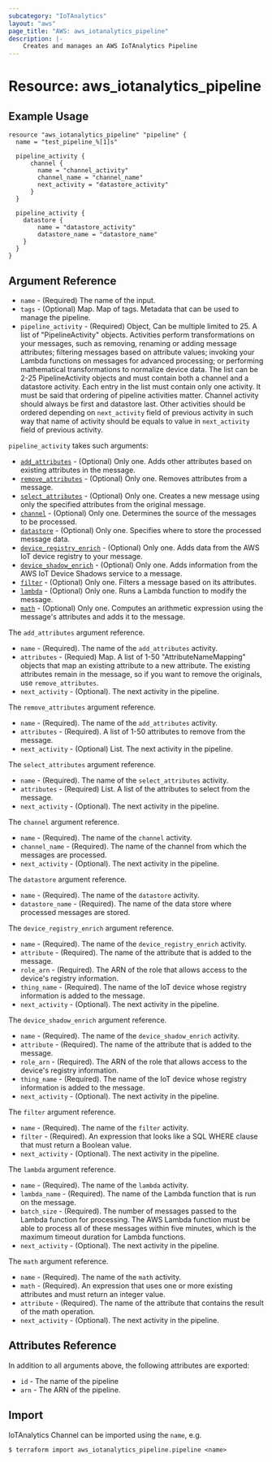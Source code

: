 ```yaml
---
subcategory: "IoTAnalytics"
layout: "aws"
page_title: "AWS: aws_iotanalytics_pipeline"
description: |-
    Creates and manages an AWS IoTAnalytics Pipeline
---
```


# Resource: aws_iotanalytics_pipeline

## Example Usage

```hcl
resource "aws_iotanalytics_pipeline" "pipeline" {
  name = "test_pipeline_%[1]s"
 
  pipeline_activity {
	  channel {
		name = "channel_activity"
		channel_name = "channel_name"
		next_activity = "datastore_activity"
	  }
  }

  pipeline_activity {
	datastore {
		name = "datastore_activity"
		datastore_name = "datastore_name"
	}
  }
}
```

## Argument Reference

* `name` - (Required) The name of the input.
* `tags` - (Optional) Map. Map of tags. Metadata that can be used to manage the pipeline.
* `pipeline_activity` - (Required) Object, Can be multiple limited to 25. A list of "PipelineActivity" objects. Activities perform transformations on your messages, such as removing, renaming or adding message attributes; filtering messages based on attribute values; invoking your Lambda functions on messages for advanced processing; or performing mathematical transformations to normalize device data. The list can be 2-25 PipelineActivity objects and must contain both a channel and a datastore activity. Each entry in the list must contain only one activity. It must be said that ordering of pipeline activities matter. Channel activity should always be first and datastore last. Other activities should be ordered depending on `next_activity` field of previous activity in such way that name of activity should be equals to value in `next_activity` field of previous activity.

`pipeline_activity` takes such arguments:

* [`add_attributes`](#add_attributes) - (Optional) Only one. Adds other attributes based on existing attributes in the message.
* [`remove_attributes`](#remove_attributes) - (Optional) Only one. Removes attributes from a message.
* [`select_attributes`](#select_attributes) - (Optional) Only one. Creates a new message using only the specified attributes from the original message.
* [`channel`](#channel) - (Optional) Only one. Determines the source of the messages to be processed.
* [`datastore`](#datastore) - (Optional) Only one. Specifies where to store the processed message data.
* [`device_registry_enrich`](#device_registry_enrich) - (Optional) Only one. Adds data from the AWS IoT device registry to your message.
* [`device_shadow_enrich`](#device_shadow_enrich) - (Optional) Only one. Adds information from the AWS IoT Device Shadows service to a message.
* [`filter`](#filter) - (Optional) Only one. Filters a message based on its attributes.
* [`lambda`](#lambda) - (Optional) Only one. Runs a Lambda function to modify the message.
* [`math`](#math) - (Optional) Only one. Computes an arithmetic expression using the message's attributes and adds it to the message.

<a name="add_attributes"><a/> The `add_attributes` argument reference.
* `name` - (Required). The name of the `add_attributes` activity.
* `attributes` - (Requied) Map. A list of 1-50 "AttributeNameMapping" objects that map an existing attribute to a new attribute. The existing attributes remain in the message, so if you want to remove the originals, use `remove_attributes`.
* `next_activity` - (Optional). The next activity in the pipeline.

<a name="remove_attributes"><a/> The `remove_attributes` argument reference.
* `name` - (Required). The name of the `add_attributes` activity.
* `attributes` - (Required). A list of 1-50 attributes to remove from the message.
* `next_activity` - (Optional) List. The next activity in the pipeline.

<a name="select_attributes"><a/> The `select_attributes` argument reference.
* `name` - (Required). The name of the `select_attributes` activity.
* `attributes` - (Required) List. A list of the attributes to select from the message.
* `next_activity` - (Optional). The next activity in the pipeline.

<a name="channel"><a/> The `channel` argument reference.
* `name` - (Required). The name of the `channel` activity.
* `channel_name` - (Required). The name of the channel from which the messages are processed.
* `next_activity` - (Optional). The next activity in the pipeline.

<a name="datastore"><a/> The `datastore` argument reference.
* `name` - (Required). The name of the `datastore` activity.
* `datastore_name` - (Required). The name of the data store where processed messages are stored.

<a name="device_registry_enrich"><a/> The `device_registry_enrich` argument reference.
* `name` - (Required). The name of the `device_registry_enrich` activity.
* `attribute` - (Required). The name of the attribute that is added to the message.
* `role_arn` - (Required). The ARN of the role that allows access to the device's registry information.
* `thing_name` - (Required). The name of the IoT device whose registry information is added to the message.
* `next_activity` - (Optional). The next activity in the pipeline.

<a name="device_shadow_enrich"><a/> The `device_shadow_enrich` argument reference.
* `name` - (Required). The name of the `device_shadow_enrich` activity.
* `attribute` - (Required). The name of the attribute that is added to the message.
* `role_arn` - (Required). The ARN of the role that allows access to the device's registry information.
* `thing_name` - (Required). The name of the IoT device whose registry information is added to the message.
* `next_activity` - (Optional). The next activity in the pipeline.

<a name="filter"><a/> The `filter` argument reference.
* `name` - (Required). The name of the `filter` activity.
* `filter` - (Required). An expression that looks like a SQL WHERE clause that must return a Boolean value.
* `next_activity` - (Optional). The next activity in the pipeline.

<a name="lambda"><a/> The `lambda` argument reference.
* `name` - (Required). The name of the `lambda` activity.
* `lambda_name` - (Required). The name of the Lambda function that is run on the message.
* `batch_size` - (Required). The number of messages passed to the Lambda function for processing. The AWS Lambda function must be able to process all of these messages within five minutes, which is the maximum timeout duration for Lambda functions.
* `next_activity` - (Optional). The next activity in the pipeline.

<a name="math"><a/> The `math` argument reference.
* `name` - (Required). The name of the `math` activity.
* `math` - (Required). An expression that uses one or more existing attributes and must return an integer value.
* `attribute` - (Required). The name of the attribute that contains the result of the math operation.
* `next_activity` - (Optional). The next activity in the pipeline.

## Attributes Reference

In addition to all arguments above, the following attributes are exported:

* `id` - The name of the pipeline
* `arn` - The ARN of the pipeline.

## Import

IoTAnalytics Channel can be imported using the `name`, e.g.

```
$ terraform import aws_iotanalytics_pipeline.pipeline <name>
```
